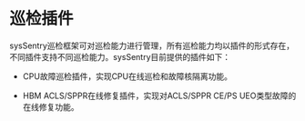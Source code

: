 # 巡检插件

sysSentry巡检框架可对巡检能力进行管理，所有巡检能力均以插件的形式存在，不同插件支持不同巡检能力。sysSentry目前提供的插件如下：

- CPU故障巡检插件，实现CPU在线巡检和故障核隔离功能。

- HBM ACLS/SPPR在线修复插件，实现对ACLS/SPPR CE/PS UEO类型故障的在线修复功能。
